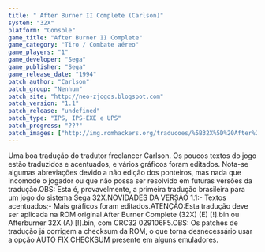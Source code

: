 ```yaml
---
title: " After Burner II Complete (Carlson)"
system: "32X"
platform: "Console"
game_title: "After Burner II Complete"
game_category: "Tiro / Combate aéreo"
game_players: "1"
game_developer: "Sega"
game_publisher: "Sega"
game_release_date: "1994"
patch_author: "Carlson"
patch_group: "Nenhum"
patch_site: "http://neo-zjogos.blogspot.com"
patch_version: "1.1"
patch_release: "undefined"
patch_type: "IPS, IPS-EXE e UPS"
patch_progress: "???"
patch_images: ["http://img.romhackers.org/traducoes/%5B32X%5D%20After%20Burner%20II%20Complete%20-%20Carlson%20-%201.png","http://img.romhackers.org/traducoes/%5B32X%5D%20After%20Burner%20II%20Complete%20-%20Carlson%20-%202.png","http://img.romhackers.org/traducoes/%5B32X%5D%20After%20Burner%20II%20Complete%20-%20Carlson%20-%203.png"]
---
```

Uma boa tradução do tradutor freelancer Carlson. Os poucos textos do jogo estão traduzidos e acentuados, e vários gráficos foram editados. Nota-se algumas abreviações devido a não edição dos ponteiros, mas nada que incomode o jogador ou que não possa ser resolvido em futuras versões da tradução.OBS: Esta é, provavelmente, a primeira tradução brasileira para um jogo do sistema Sega 32X.NOVIDADES DA VERSÃO 1.1:- Textos acentuados;- Mais gráficos foram editados.ATENÇÃO:Esta tradução deve ser aplicada na ROM original After Burner Complete (32X) (E) [!].bin ou Afterburner 32X (A) [!].bin, com CRC32 029106F5.OBS: Os patches de tradução já corrigem a checksum da ROM, o que torna desnecessário usar a opção AUTO FIX CHECKSUM presente em alguns emuladores.